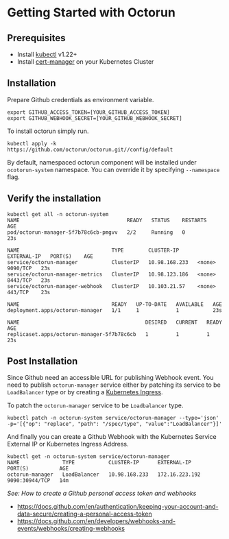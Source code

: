 # Getting Started with Octorun

## Prerequisites

- Install [kubectl][kubectl] v1.22+
- Install [cert-manager][cert-manager] on your Kubernetes Cluster

## Installation

Prepare Github credentials as environment variable. 

```shell
export GITHUB_ACCESS_TOKEN=[YOUR_GITHUB_ACCESS_TOKEN]
export GITHUB_WEBHOOK_SECRET=[YOUR_GITHUB_WEBHOOK_SECRET]
```

To install octorun simply run.

```shell
kubectl apply -k https://github.com/octorun/octorun.git//config/default
```

By default, namespaced octorun component will be installed under `ocotorun-system` namespace. You can override it by specifying `--namespace` flag.

## Verify the installation

```shell
kubectl get all -n octorun-system
NAME                                   READY   STATUS    RESTARTS   AGE
pod/octorun-manager-5f7b78c6cb-pmgvv   2/2     Running   0          23s

NAME                              TYPE        CLUSTER-IP      EXTERNAL-IP   PORT(S)    AGE
service/octorun-manager           ClusterIP   10.98.168.233   <none>        9090/TCP   23s
service/octorun-manager-metrics   ClusterIP   10.98.123.186   <none>        8443/TCP   23s
service/octorun-manager-webhook   ClusterIP   10.103.21.57    <none>        443/TCP    23s

NAME                              READY   UP-TO-DATE   AVAILABLE   AGE
deployment.apps/octorun-manager   1/1     1            1           23s

NAME                                         DESIRED   CURRENT   READY   AGE
replicaset.apps/octorun-manager-5f7b78c6cb   1         1         1       23s
```

## Post Installation

Since Github need an accessible URL for publishing Webhook event. You need to publish `octorun-manager` service either by patching its service to be `LoadBalancer` type or by creating a [Kubernetes Ingress][kubernetes-ingress].

To patch the `octorun-manager` service to be `Loadbalancer` type.

```shell
kubectl patch -n octorun-system service/octorun-manager --type='json' -p='[{"op": "replace", "path": "/spec/type", "value":"LoadBalancer"}]'
```

And finally you can create a Github Webhook with the Kubernetes Service External IP or Kubernetes Ingress Address.

```shell
kubectl get -n octorun-system service/octorun-manager
NAME              TYPE           CLUSTER-IP      EXTERNAL-IP      PORT(S)          AGE
octorun-manager   LoadBalancer   10.98.168.233   172.16.223.192   9090:30944/TCP   14m
```

*See: How to create a Github personal access token and webhooks*
- <https://docs.github.com/en/authentication/keeping-your-account-and-data-secure/creating-a-personal-access-token>
- <https://docs.github.com/en/developers/webhooks-and-events/webhooks/creating-webhooks>

<!-- References -->
[cert-manager]: https://cert-manager.io/docs/installation/
[kubectl]: https://kubernetes.io/docs/tasks/tools/install-kubectl/
[kubernetes-ingress]: https://kubernetes.io/docs/concepts/services-networking/ingress/
